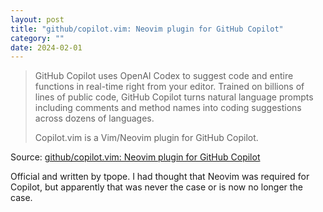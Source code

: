 ```yaml
---
layout: post
title: "github/copilot.vim: Neovim plugin for GitHub Copilot"
category: ""
date: 2024-02-01
---
```


>GitHub Copilot uses OpenAI Codex to suggest code and entire functions in real-time right from your editor. Trained on billions of lines of public code, GitHub Copilot turns natural language prompts including comments and method names into coding suggestions across dozens of languages.
>
>Copilot.vim is a Vim/Neovim plugin for GitHub Copilot.

Source: [github/copilot.vim: Neovim plugin for GitHub Copilot](https://github.com/github/copilot.vim)

Official and written by tpope.  I had thought that Neovim was required for Copilot, but apparently that was never the case or is now no longer the case.
